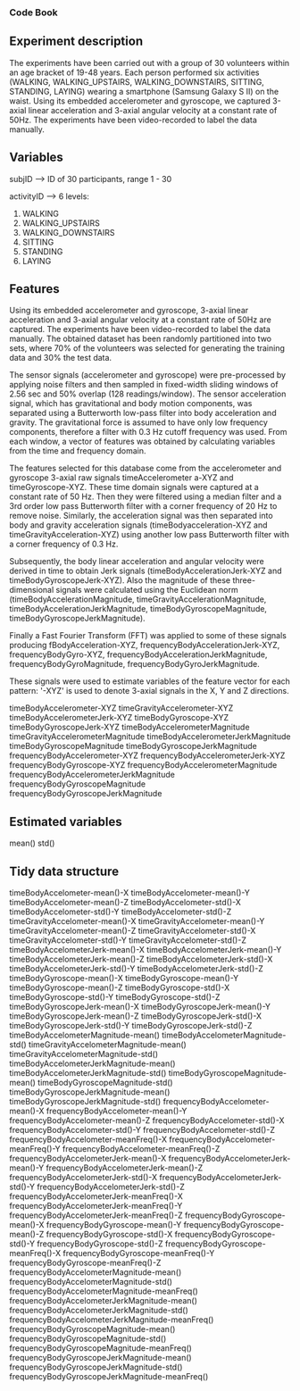 ### Code Book

## Experiment description
The experiments have been carried out with a group of 30 volunteers within an age bracket of 19-48 years. Each person performed six activities (WALKING, WALKING_UPSTAIRS, WALKING_DOWNSTAIRS, SITTING, STANDING, LAYING) wearing a smartphone (Samsung Galaxy S II) on the waist. Using its embedded accelerometer and gyroscope, we captured 3-axial linear acceleration and 3-axial angular velocity at a constant rate of 50Hz. The experiments have been video-recorded to label the data manually.

## Variables

subjID --> ID of 30 participants, range 1 - 30

activityID --> 6 levels:
  1. WALKING
  2. WALKING_UPSTAIRS
  3. WALKING_DOWNSTAIRS
  4. SITTING
  5. STANDING
  6. LAYING

## Features

Using its embedded accelerometer and gyroscope, 3-axial linear acceleration and 3-axial angular velocity at a constant rate of 50Hz are captured. The experiments have been video-recorded to label the data manually. The obtained dataset has been randomly partitioned into two sets, where 70% of the volunteers was selected for generating the training data and 30% the test data.

The sensor signals (accelerometer and gyroscope) were pre-processed by applying noise filters and then sampled in fixed-width sliding windows of 2.56 sec and 50% overlap (128 readings/window). The sensor acceleration signal, which has gravitational and body motion components, was separated using a Butterworth low-pass filter into body acceleration and gravity. The gravitational force is assumed to have only low frequency components, therefore a filter with 0.3 Hz cutoff frequency was used. From each window, a vector of features was obtained by calculating variables from the time and frequency domain.

The features selected for this database come from the accelerometer and gyroscope 3-axial raw signals timeAccelerometer a-XYZ and timeGyroscope-XYZ. These time domain signals were captured at a constant rate of 50 Hz. Then they were filtered using a median filter and a 3rd order low pass Butterworth filter with a corner frequency of 20 Hz to remove noise. Similarly, the acceleration signal was then separated into body and gravity acceleration signals (timeBodyacceleration-XYZ and timeGravityAcceleration-XYZ) using another low pass Butterworth filter with a corner frequency of 0.3 Hz.

Subsequently, the body linear acceleration and angular velocity were derived in time to obtain Jerk signals (timeBodyAccelerationJerk-XYZ and timeBodyGyroscopeJerk-XYZ). Also the magnitude of these three-dimensional signals were calculated using the Euclidean norm (timeBodyAccelerationMagnitude, timeGravityAccelerationMagnitude, timeBodyAccelerationJerkMagnitude, timeBodyGyroscopeMagnitude, timeBodyGyroscopeJerkMagnitude).

Finally a Fast Fourier Transform (FFT) was applied to some of these signals producing fBodyAcceleration-XYZ, frequencyBodyAccelerationJerk-XYZ, frequencyBodyGyro-XYZ, frequencyBodyAccelerationJerkMagnitude, frequencyBodyGyroMagnitude, frequencyBodyGyroJerkMagnitude.

These signals were used to estimate variables of the feature vector for each pattern:
'-XYZ' is used to denote 3-axial signals in the X, Y and Z directions.

timeBodyAccelerometer-XYZ
timeGravityAccelerometer-XYZ
timeBodyAccelerometerJerk-XYZ
timeBodyGyroscope-XYZ
timeBodyGyroscopeJerk-XYZ
timeBodyAccelerometerMagnitude
timeGravityAccelerometerMagnitude
timeBodyAccelerometerJerkMagnitude
timeBodyGyroscopeMagnitude
timeBodyGyroscopeJerkMagnitude
frequencyBodyAccelerometer-XYZ
frequencyBodyAccelerometerJerk-XYZ
frequencyBodyGyroscope-XYZ
frequencyBodyAccelerometerMagnitude
frequencyBodyAccelerometerJerkMagnitude
frequencyBodyGyroscopeMagnitude
frequencyBodyGyroscopeJerkMagnitude

## Estimated variables

mean()
std()

## Tidy data structure

timeBodyAccelometer-mean()-X
timeBodyAccelometer-mean()-Y
timeBodyAccelometer-mean()-Z
timeBodyAccelometer-std()-X
timeBodyAccelometer-std()-Y
timeBodyAccelometer-std()-Z
timeGravityAccelometer-mean()-X
timeGravityAccelometer-mean()-Y
timeGravityAccelometer-mean()-Z
timeGravityAccelometer-std()-X
timeGravityAccelometer-std()-Y
timeGravityAccelometer-std()-Z
timeBodyAccelometerJerk-mean()-X
timeBodyAccelometerJerk-mean()-Y
timeBodyAccelometerJerk-mean()-Z
timeBodyAccelometerJerk-std()-X
timeBodyAccelometerJerk-std()-Y
timeBodyAccelometerJerk-std()-Z
timeBodyGyroscope-mean()-X
timeBodyGyroscope-mean()-Y
timeBodyGyroscope-mean()-Z
timeBodyGyroscope-std()-X
timeBodyGyroscope-std()-Y
timeBodyGyroscope-std()-Z
timeBodyGyroscopeJerk-mean()-X
timeBodyGyroscopeJerk-mean()-Y
timeBodyGyroscopeJerk-mean()-Z
timeBodyGyroscopeJerk-std()-X
timeBodyGyroscopeJerk-std()-Y
timeBodyGyroscopeJerk-std()-Z
timeBodyAccelometerMagnitude-mean()
timeBodyAccelometerMagnitude-std()
timeGravityAccelometerMagnitude-mean()
timeGravityAccelometerMagnitude-std()
timeBodyAccelometerJerkMagnitude-mean()
timeBodyAccelometerJerkMagnitude-std()
timeBodyGyroscopeMagnitude-mean()
timeBodyGyroscopeMagnitude-std()
timeBodyGyroscopeJerkMagnitude-mean()
timeBodyGyroscopeJerkMagnitude-std()
frequencyBodyAccelometer-mean()-X
frequencyBodyAccelometer-mean()-Y
frequencyBodyAccelometer-mean()-Z
frequencyBodyAccelometer-std()-X
frequencyBodyAccelometer-std()-Y
frequencyBodyAccelometer-std()-Z
frequencyBodyAccelometer-meanFreq()-X
frequencyBodyAccelometer-meanFreq()-Y
frequencyBodyAccelometer-meanFreq()-Z
frequencyBodyAccelometerJerk-mean()-X
frequencyBodyAccelometerJerk-mean()-Y
frequencyBodyAccelometerJerk-mean()-Z
frequencyBodyAccelometerJerk-std()-X
frequencyBodyAccelometerJerk-std()-Y
frequencyBodyAccelometerJerk-std()-Z
frequencyBodyAccelometerJerk-meanFreq()-X
frequencyBodyAccelometerJerk-meanFreq()-Y
frequencyBodyAccelometerJerk-meanFreq()-Z
frequencyBodyGyroscope-mean()-X
frequencyBodyGyroscope-mean()-Y
frequencyBodyGyroscope-mean()-Z
frequencyBodyGyroscope-std()-X
frequencyBodyGyroscope-std()-Y
frequencyBodyGyroscope-std()-Z
frequencyBodyGyroscope-meanFreq()-X
frequencyBodyGyroscope-meanFreq()-Y
frequencyBodyGyroscope-meanFreq()-Z
frequencyBodyAccelometerMagnitude-mean()
frequencyBodyAccelometerMagnitude-std()
frequencyBodyAccelometerMagnitude-meanFreq()
frequencyBodyAccelometerJerkMagnitude-mean()
frequencyBodyAccelometerJerkMagnitude-std()
frequencyBodyAccelometerJerkMagnitude-meanFreq()
frequencyBodyGyroscopeMagnitude-mean()
frequencyBodyGyroscopeMagnitude-std()
frequencyBodyGyroscopeMagnitude-meanFreq()
frequencyBodyGyroscopeJerkMagnitude-mean()
frequencyBodyGyroscopeJerkMagnitude-std()
frequencyBodyGyroscopeJerkMagnitude-meanFreq()
